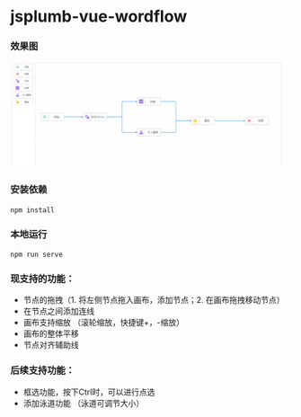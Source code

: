 # jsplumb-vue-wordflow


### 效果图

![Image text](https://github.com/Code-RoadFly/jsplumb-vue-wordFlow/blob/main/src/assets/sample.jpg)

### 安装依赖
```
npm install
```

### 本地运行
```
npm run serve
```
### 现支持的功能：

- 节点的拖拽（1. 将左侧节点拖入画布，添加节点；2. 在画布拖拽移动节点）
- 在节点之间添加连线
- 画布支持缩放 （滚轮缩放，快捷键+，-缩放）
- 画布的整体平移
- 节点对齐辅助线
### 后续支持功能：

- 框选功能，按下Ctrl时，可以进行点选
- 添加泳道功能 （泳道可调节大小）
